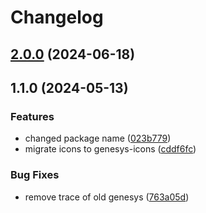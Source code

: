 # Changelog

## [2.0.0](https://github.com/DevoInc/genesys-styles/compare/1.1.0...2.0.0) (2024-06-18)

## 1.1.0 (2024-05-13)


### Features

* changed package name ([023b779](https://github.com/DevoInc/genesys-styles/commit/023b779ad5be6fec12a7c9c0b119d4daa3f5a756))
* migrate icons to genesys-icons ([cddf6fc](https://github.com/DevoInc/genesys-styles/commit/cddf6fc589ac2fef13b256e10bc538ce84d64e0f))


### Bug Fixes

* remove trace of old genesys ([763a05d](https://github.com/DevoInc/genesys-styles/commit/763a05d7b7913bab6332f0979bea894066ab89ec))
